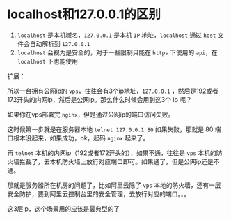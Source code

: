 # localhost和127.0.0.1的区别

1. `localhost` 是本机域名，`127.0.0.1` 是本机 `IP` 地址，`localhost` 通过 `host` 文件会自动解析到 `127.0.0.1`
2. `localhost` 会视为是安全的，对于一些限制只能在 `https` 下使用的 `api`，在 `localhost` 下也能使用

扩展：

所以一台拥有公网ip的 `vps`，往往会有3个ip地址，`127.0.0.1` ，然后是192或者172开头的内网ip，然后是公网ip。那么什么时候会用到这3个 ip 呢？

如果你在vps部署完 `nginx`，但是通过公网ip的端口访问失败。

这时候第一步就是在服务器本地 `telnet 127.0.0.1 80` 如果失败，那就是 80 端口根本没起来，如果成功，ok，起码 `nginx` 起来了。

再 `telnet` 本机的内网ip（192或者172开头的），如果不通，往往是 `vps` 本机的防火墙拦截了，去本机防火墙上放行对应端口即可。如果通了，但是公网ip还是不通。

那就是服务器所在机房的问题了，比如阿里云除了 `vps` 本地的防火墙，还有一层安全防护，要到阿里云控制台里的安全管理，去放行对应的端口。。。

这3层ip，这个场景用的应该是最典型的了
